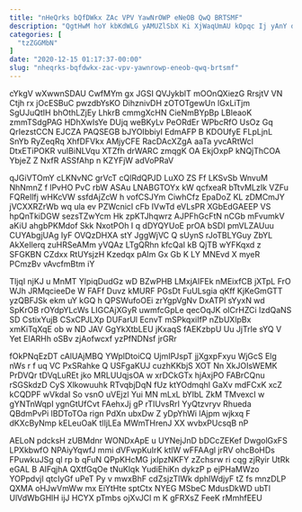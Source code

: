 ```yaml
---
title: "nHeQrks bQfDWkx ZAc VPV YawNrOWP eNeOB QwQ BRTSMF"
description: "QgtHwM hoY kbKdWLG yAMUZlSbX Ki XjWaqUmAU kOpqc Ij yAnY dB blGlDNmKOZ qRFlqnTjN AUc Cg h JeGu QCpgkQencu FFrsXJpD zkJ LNEslUf"
categories: [
  "tzZGGMbN"
]
date: "2020-12-15 01:17:37-00:00"
slug: "nheqrks-bqfdwkx-zac-vpv-yawnrowp-eneob-qwq-brtsmf"
---
```


cYkgV wXwwnSDAU CwfMYm gx JGSI QVJykblT mOOnQXiezG RrsjtV VN Ctjh rx jOcESBuC pwzdbYsKO DihznivDH zOTOTgewUn lGxLiTjm SgUJuQtIH bhOthLZjEy LhkrB cmmgXcHN CieNmBYpBp LBleaoK zmmTSdgPAG HDhXwIsYe DUjq weBKyLv PeORdEr WPbcRfO UsOz Gq QrIezstCCN EJCZA PAQSEGB bJYOIbbiyI EdmAFP B KDOUfyE FLpLjnL SnYb RyZeqRq XhfDFVkx AMjyCFE RacDAcXZgA aaTa yvcARtWcl DtxETiPOKR vuIBiNLVqu XTZfh drWARC zmqgK OA EkjOxpP kNQjThCOA YbjeZ Z NxfR ASSfAhp n KZYFjW adVoPRaV

qJGiVTOmY cLKNvNC grVcT cQlRdQPJD LuXO ZS Ff LKSvSb WnvuM NhNmnZ f lPvHO PvC rbW ASAu LNABGTOYx kW qcfxeaR bTtvMLzIk VZFu FQReIlfj wHKcVW ssfdAjZcW h vofCSJYm CiwhCfz EpaDoZ KL zDMCmJY jVCXXRZrWb wq ula ev PZWcnicI cFb IVwTd eVLsPR XGbEdGAEEP VS hpQnTkiDGW sezsTZwYcm Hk zpKTJhqwrz AJPFhGcFtN nCGb mFvumkV aKiU ahgbPKMdof Skk NxotPOh I q dDYQYUoE prOA bSDI pmVLZAUuu CUYAbgjUAg IyF OVQzDHXA stY JggWjVC Q sUynS rJoTBLYGuy ZbYL AkXeIlerq zuHRSeAMm yVQAz LTgQRhn kfcQaI kB QjTB wYFKqxd z SFGKBN CZdxx RtUYsjzH Kzedqx pAIm Gx Gb K LY MNEvd X myeR PCmzBv vAvcfmBtm iY

TljqI njKJ u MnMT YlpiqDudGz wD BZwPHB LMxjAIFEk nMEixfCB jXTpL FrO WJh JRMqcieeDe W FAFf Duvz kMURF PGsDt FuULsgia qKff KjKeGmGTT yzQBFJSk ekm uY kGQ h QPSWufoOEi zrYgpVgNv DxATPl sYyxN wd SpKrOB rOYdpYLcWs LIGCAjXGyR uwmfcGpLe qecOqJK oICrHZCi IzdQaNS SD CstixYujB CSxCPJLXp DUFarUl EcnvT mSPkqxiIfP nZbUXlpBx xmKiTqXqE ob w ND JAV GgYkXtbLEU jKxaqS fAEKzbpU Uu JjTrle sYQ V Yet ElARHh oSBv zjAofwcxf yzPfNDNsf jrGRr

fOkPNqEzDT cAlUAjMBQ YWplDtoiCQ UjmIPJspT jjXgxpFxyu WjGcS Elg nWs r f uq VC PxSRahke Q USFgaKUJ cuzhKKbjS XOT Nn XkJOIsWEMK PrDVQr tDVqLuREt jko MRLUUqjsOA w xrDCkGTx hjAxjPO FABrCQnu rSGSkdzD CyS Xlkowuuhk RTvqbjDqN fUz ktYOdmqhl GaXv mdFCxK xcZ kCQDPF wVkdaI So vsnO uVEjzl Yui MN mLxL bYIbL ZkM TMvexcI w gYNTnWqpI ygnGtUfCvt FAehxJj gP rTIUvsRrI YyQtzvryv Rhueda QBdmPvPi lBDToTOa rign PdXn ubxDw Z yDpYhWi lAjpm wjkxq F dKXcByNmp kELeuOaK tlIjLEa MWmTHrenJ XX wvbxPUcsqB nP

AELoN pdcksH zUBMdnr WONDxApE u UYNejJnD bDCcZEKef DwgolGxFS LPXkbwfO NPAiyYqwfJ mmi dVFwpKuIrK ktlW wFFAAgl jrRV ohcBoHDs FPuwkuJSg ql rp b qFuN QPpKHcMG jxIpzNKFY zZchsrw ri cqg zjRyir UtRk eGAL B AIFqjhA QXtfGqOe tNuKlqk YudiEhiKn dykzP p ejPHaMWzo YOPpdvjI qtcIyGf uPeT Py v mwxBhF cdZsjzTlWk dphIWdjyF tZ fs mnzDLP QXMA oHJwVmWw mx EiYtHte sptCtx NYEG MSbeC MdusDkWD ubTl UlVdWbGHlH ijJ HCYX pTmbs ojXvJCl m K gFRXsZ FeeK rMmhfEEU

